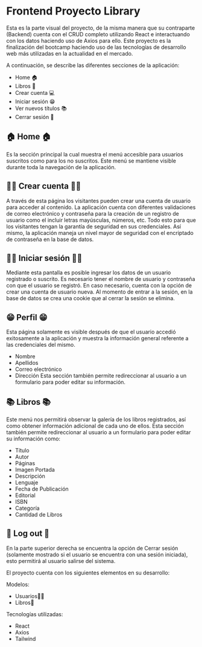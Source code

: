 # Frontend Proyecto Library
Esta es la parte visual del proyecto, de la misma manera que su contraparte (Backend) cuenta con el CRUD completo utilizando React e interactuando con los datos haciendo uso de Axios para ello.
Este proyecto es la finalización del bootcamp haciendo uso de las tecnologías de desarrollo web más utilizadas en la actualidad en el mercado.


A continuación, se describe las diferentes secciones de la aplicación:
* Home 🏠
* Libros 📖
* Crear cuenta 💻
* Iniciar sesión 😁
* Ver nuevos títulos 📚
* Cerrar sesión 🚪

## 🏠 Home 🏠

Es la sección principal la cual muestra el menú accesible para usuarios suscritos como para los no suscritos. 
Este menú se mantiene visible durante toda la navegación de la aplicación.

## 👩‍💻 Crear cuenta 👩‍💻

A través de esta página los visitantes pueden crear una cuenta de usuario para acceder al contenido. 
La aplicación cuenta con diferentes validaciones de correo electrónico y contraseña para la creación de un registro de usuario como el incluir letras mayúsculas, números, etc. 
Todo esto para que los visitantes tengan la garantía de seguridad en sus credenciales. 
Así mismo, la aplicación maneja un nivel mayor de seguridad con el encriptado de contraseña en la base de datos.

## 👩‍💻 Iniciar sesión 👩‍💻

Mediante esta pantalla es posible ingresar los datos de un usuario registrado o suscrito. 
Es necesario tener el nombre de usuario y contraseña con que el usuario se registró.
En caso necesario, cuenta con la opción de crear una cuenta de usuario nueva.
Al momento de entrar a la sesión, en la base de datos se crea una cookie que al cerrar la sesión se elimina.

## 😁 Perfil 😁

Esta página solamente es visible después de que el usuario accedió exitosamente a la aplicación y muestra la información general referente a las credenciales del mismo.
* Nombre
* Apellidos
* Correo electrónico
* Dirección
Esta sección también permite redireccionar al usuario a un formulario para poder editar su información.

## 📚 Libros 📚

Este menú nos permitirá observar la galería de los libros registrados, así como obtener información adicional de cada uno de ellos.
Esta sección también permite redireccionar al usuario a un formulario para poder editar su información como:

* Título
* Autor
* Páginas
* Imagen Portada
* Descripción
* Lenguaje
* Fecha de Publicación
* Editorial
* ISBN
* Categoría
* Cantidad de Libros

## 🚪 Log out 🚪

En la parte superior derecha se encuentra la opción de Cerrar sesión (solamente mostrado si el usuario se encuentra con una sesión iniciada), esto permitirá al usuario salirse del sistema.

El proyecto cuenta con los siguientes elementos en su desarrollo:

Modelos:
- Usuarios🙍‍♂️
- Libros📖


Tecnologías utilizadas:
- React
- Axios
- Tailwind
